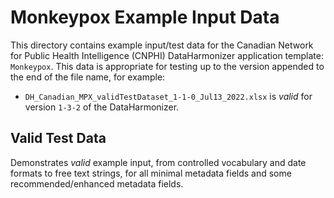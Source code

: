 # Monkeypox Example Input Data
This directory contains example input/test data for the Canadian Network for Public Health Intelligence (CNPHI) DataHarmonizer application template: `Monkeypox`. This data is appropriate for testing up to the version appended to the end of the file name, for example:

- `DH_Canadian_MPX_validTestDataset_1-1-0_Jul13_2022.xlsx` is _valid_ for version `1-3-2` of the DataHarmonizer.

## Valid Test Data

Demonstrates _valid_ example input, from controlled vocabulary and date formats to free text strings, for all minimal metadata fields and some recommended/enhanced metadata fields.
